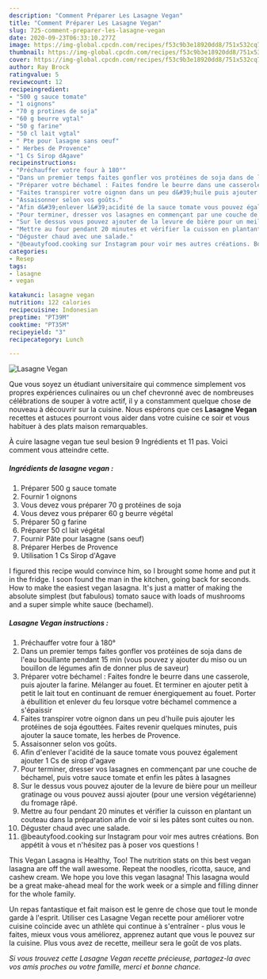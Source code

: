 ```yaml
---
description: "Comment Préparer Les Lasagne Vegan"
title: "Comment Préparer Les Lasagne Vegan"
slug: 725-comment-preparer-les-lasagne-vegan
date: 2020-09-23T06:33:10.277Z
image: https://img-global.cpcdn.com/recipes/f53c9b3e18920dd8/751x532cq70/lasagne-vegan-photo-principale-de-la-recette.jpg
thumbnail: https://img-global.cpcdn.com/recipes/f53c9b3e18920dd8/751x532cq70/lasagne-vegan-photo-principale-de-la-recette.jpg
cover: https://img-global.cpcdn.com/recipes/f53c9b3e18920dd8/751x532cq70/lasagne-vegan-photo-principale-de-la-recette.jpg
author: Ray Brock
ratingvalue: 5
reviewcount: 12
recipeingredient:
- "500 g sauce tomate"
- "1 oignons"
- "70 g protines de soja"
- "60 g beurre vgtal"
- "50 g farine"
- "50 cl lait vgtal"
- " Pte pour lasagne sans oeuf"
- " Herbes de Provence"
- "1 Cs Sirop dAgave"
recipeinstructions:
- "Préchauffer votre four à 180°"
- "Dans un premier temps faites gonfler vos protéines de soja dans de l&#39;eau bouillante pendant 15 min (vous pouvez y ajouter du miso ou un bouillon de légumes afin de donner plus de saveur)"
- "Préparer votre béchamel : Faites fondre le beurre dans une casserole, puis ajouter la farine. Mélanger au fouet. Et terminer en ajouter petit à petit le lait tout en continuant de remuer énergiquement au fouet. Porter à ébullition et enlever du feu lorsque votre béchamel commence a s&#39;épaissir"
- "Faites transpirer votre oignon dans un peu d&#39;huile puis ajouter les protéines de soja égouttées. Faites revenir quelques minutes, puis ajouter la sauce tomate, les herbes de Provence."
- "Assaisonner selon vos goûts."
- "Afin d&#39;enlever l&#39;acidité de la sauce tomate vous pouvez également ajouter 1 Cs de sirop d&#39;agave"
- "Pour terminer, dresser vos lasagnes en commençant par une couche de béchamel, puis votre sauce tomate et enfin les pâtes à lasagnes"
- "Sur le dessus vous pouvez ajouter de la levure de bière pour un meilleur gratinage ou vous pouvez aussi ajouter (pour une version végétarienne) du fromage râpé."
- "Mettre au four pendant 20 minutes et vérifier la cuisson en plantant un couteau dans la préparation afin de voir si les pâtes sont cuites ou non."
- "Déguster chaud avec une salade."
- "@beautyfood.cooking sur Instagram pour voir mes autres créations. Bon appétit à vous et n&#39;hésitez pas à poser vos questions !"
categories:
- Resep
tags:
- lasagne
- vegan

katakunci: lasagne vegan 
nutrition: 122 calories
recipecuisine: Indonesian
preptime: "PT39M"
cooktime: "PT35M"
recipeyield: "3"
recipecategory: Lunch

---
```



![Lasagne Vegan](https://img-global.cpcdn.com/recipes/f53c9b3e18920dd8/751x532cq70/lasagne-vegan-photo-principale-de-la-recette.jpg)

Que vous soyez un étudiant universitaire qui commence simplement vos propres expériences culinaires ou un chef chevronné avec de nombreuses célébrations de souper à votre actif, il y a constamment quelque chose de nouveau à découvrir sur la cuisine. Nous espérons que ces <strong> Lasagne Vegan </strong> recettes et astuces pourront vous aider dans votre cuisine ce soir et vous habituer à des plats maison remarquables.

<!--inarticleads1-->

À cuire lasagne vegan tue seul besion 9 Ingrédients et 11 pas. Voici comment vous atteindre cette.

##### Ingrédients de lasagne vegan :

1. Préparer 500 g sauce tomate
1. Fournir 1 oignons
1. Vous devez vous préparer 70 g protéines de soja
1. Vous devez vous préparer 60 g beurre végétal
1. Préparer 50 g farine
1. Préparer 50 cl lait végétal
1. Fournir  Pâte pour lasagne (sans oeuf)
1. Préparer  Herbes de Provence
1. Utilisation 1 Cs Sirop d&#39;Agave


I figured this recipe would convince him, so I brought some home and put it in the fridge. I soon found the man in the kitchen, going back for seconds. How to make the easiest vegan lasagna. It&#39;s just a matter of making the absolute simplest (but fabulous) tomato sauce with loads of mushrooms and a super simple white sauce (bechamel). 

<!--inarticleads2-->

##### Lasagne Vegan instructions :

1. Préchauffer votre four à 180°
1. Dans un premier temps faites gonfler vos protéines de soja dans de l&#39;eau bouillante pendant 15 min (vous pouvez y ajouter du miso ou un bouillon de légumes afin de donner plus de saveur)
1. Préparer votre béchamel : Faites fondre le beurre dans une casserole, puis ajouter la farine. Mélanger au fouet. Et terminer en ajouter petit à petit le lait tout en continuant de remuer énergiquement au fouet. Porter à ébullition et enlever du feu lorsque votre béchamel commence a s&#39;épaissir
1. Faites transpirer votre oignon dans un peu d&#39;huile puis ajouter les protéines de soja égouttées. Faites revenir quelques minutes, puis ajouter la sauce tomate, les herbes de Provence.
1. Assaisonner selon vos goûts.
1. Afin d&#39;enlever l&#39;acidité de la sauce tomate vous pouvez également ajouter 1 Cs de sirop d&#39;agave
1. Pour terminer, dresser vos lasagnes en commençant par une couche de béchamel, puis votre sauce tomate et enfin les pâtes à lasagnes
1. Sur le dessus vous pouvez ajouter de la levure de bière pour un meilleur gratinage ou vous pouvez aussi ajouter (pour une version végétarienne) du fromage râpé.
1. Mettre au four pendant 20 minutes et vérifier la cuisson en plantant un couteau dans la préparation afin de voir si les pâtes sont cuites ou non.
1. Déguster chaud avec une salade.
1. @beautyfood.cooking sur Instagram pour voir mes autres créations. Bon appétit à vous et n&#39;hésitez pas à poser vos questions !


This Vegan Lasagna is Healthy, Too! The nutrition stats on this best vegan lasagna are off the wall awesome. Repeat the noodles, ricotta, sauce, and cashew cream. We hope you love this vegan lasagna! This lasagna would be a great make-ahead meal for the work week or a simple and filling dinner for the whole family. 

<!--inarticleads1-->

<p>
Un repas fantastique et fait maison est le genre de chose que tout le monde garde à l'esprit. Utiliser ces Lasagne Vegan recette pour améliorer votre cuisine coïncide avec un athlète qui continue à s'entraîner - plus vous le faites, mieux vous vous améliorez, apprenez autant que vous le pouvez sur la cuisine. Plus vous avez de recette, meilleur sera le goût de vos plats.
</p>

<p>
<i>Si vous trouvez cette Lasagne Vegan recette précieuse, partagez-la avec vos amis proches ou votre famille, merci et bonne chance.</i>
</p>
